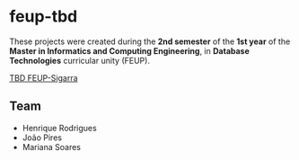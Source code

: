 # feup-tbd
 
These projects were created during the **2nd semester** of the **1st year** of the **Master in Informatics and Computing Engineering**, in **Database Technologies** curricular unity (FEUP).

[TBD FEUP-Sigarra](https://sigarra.up.pt/feup/en/UCURR_GERAL.FICHA_UC_VIEW?pv_ocorrencia_id=436464 "Curricular Unity Homepage")

## Team

- Henrique Rodrigues
- João Pires
- Mariana Soares 